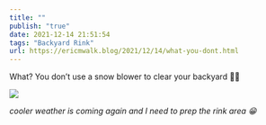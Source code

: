 ```yaml
---
title: ""
publish: "true"
date: 2021-12-14 21:51:54
tags: "Backyard Rink"
url: https://ericmwalk.blog/2021/12/14/what-you-dont.html
---
```


What? You don’t use a snow blower to clear your backyard 🤷‍♂️

![](https://ericmwalk.blog/uploads/2021/4236439be8.jpg)

*cooler weather is coming again and I need to prep the rink area 😁*